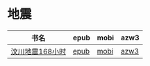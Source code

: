 # 地震

| 书名 | epub | mobi | azw3 |
| --- | --- | --- | --- |
| [汶川地震168小时](None) | [epub](None) | [mobi](None) | [azw3](None) |
